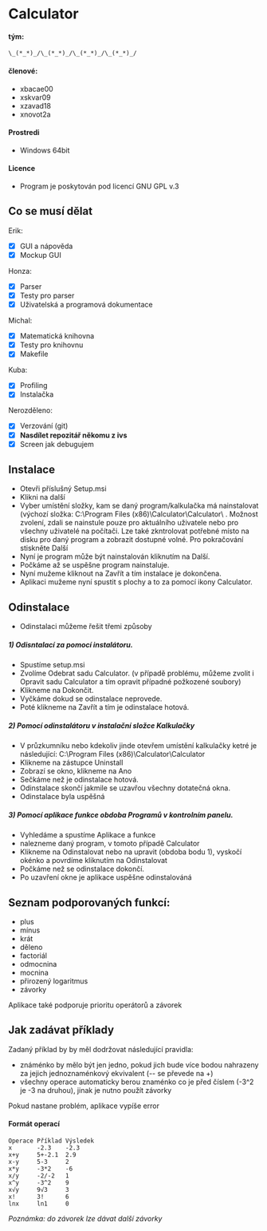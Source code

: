 # Calculator
#### tým:

    \_(*_*)_/\_(*_*)_/\_(*_*)_/\_(*_*)_/
#### členové:
* xbacae00
* xskvar09
* xzavad18
* xnovot2a 

#### Prostredi
* Windows 64bit

#### Licence
* Program je poskytován pod licencí GNU GPL v.3

## Co se musí dělat
Erik:
- [x] GUI a nápověda
- [x] Mockup GUI

Honza:
- [x] Parser
- [x] Testy pro parser
- [x] Uživatelská a programová dokumentace

Michal:
- [x] Matematická knihovna
- [x] Testy pro knihovnu
- [x] Makefile 

Kuba:
- [x] Profiling
- [x] Instalačka

Nerozděleno:
- [x] Verzování (git)
- [x] **Nasdílet repozitář někomu z ivs**
- [x] Screen jak debugujem

## Instalace
* Otevři příslušný Setup.msi
* Klikni na další
* Vyber umístění složky, kam se daný program/kalkulačka má nainstalovat (výchozí složka: C:\Program Files (x86)\Calculator\Calculator\ . Možnost zvolení, zdali se nainstule pouze pro aktuálního uživatele nebo pro všechny uživatelé na počítači. Lze také zkntrolovat potřebné místo na disku pro daný program a zobrazit dostupné volné. Pro pokračování stiskněte Další
* Nyní je program může být nainstalován kliknutím na Další.
* Počkáme až se uspěšne program nainstaluje.
* Nyní mužeme kliknout na Zavřít a tím instalace je dokončena.
* Aplikaci mužeme nyní spustit s plochy a to za pomocí ikony Calculator.
 
## Odinstalace
* Odinstalaci můžeme řešit třemi způsoby
##### 1) Odisntalací za pomocí instalátoru.

* Spustíme setup.msi
* Zvolíme Odebrat sadu Calculator. (v případě problému, můžeme zvolit i Opravit sadu Calculator a tím opravit případné požkozené soubory)
*  Klikneme na Dokončit.
* Vyčkáme dokud se odinstalace neprovede.
*  Poté klikneme na Zavřít a tím je odinstalace hotová.
##### 2) Pomocí odinstalátoru v instalační složce Kalkulačky

* V průzkumníku nebo kdekoliv jinde otevřem umístění kalkulačky ketré je následující: C:\Program Files (x86)\Calculator\Calculator
* Klikneme na zástupce Uninstall
* Zobrazí se okno, klikneme na Ano
* Sečkáme než je odinstalace hotová.
* Odinstalace skončí jakmile se uzavřou všechny dotatečná okna.
* Odinstalace byla uspěšná
##### 3) Pomocí aplikace funkce obdoba Programů v kontrolním panelu.

* Vyhledáme a spustíme Aplikace a funkce
* nalezneme daný program, v tomoto případě Calculator
* Klikneme na Odinstalovat nebo na upravit (obdoba bodu 1), vyskočí okénko a povrdíme kliknutím na Odinstalovat
* Počkáme než se odinstalace dokončí.
* Po uzavření okne je aplikace uspěšne odinstalováná

## Seznam podporovaných funkcí:
* plus
* mínus
* krát
* děleno
* factoriál
* odmocnina
* mocnina
* přirozený logaritmus
* závorky

Aplikace také podporuje prioritu operátorů a závorek

## Jak zadávat příklady
Zadaný příklad by by měl dodržovat následující pravidla:

* známénko by mělo být jen jedno, pokud jich bude více bodou nahrazeny za jejich jednoznaménkový ekvivalent (-- se převede na +)
* všechny operace automaticky berou znaménko co je před číslem (-3^2 je -3 na druhou), jinak je nutno použít závorky

Pokud nastane problém, aplikace vypíše error
#### Formát operací

    Operace Příklad Výsledek
    x       -2.3    -2.3
    x+y     5+-2.1  2.9
    x-y     5-3     2
    x*y     -3*2    -6
    x/y     -2/-2   1
    x^y     -3^2    9
    x√y     9√3     3      
    x!      3!      6
    lnx     ln1     0

*Poznámka: do závorek lze dávat další závorky*





